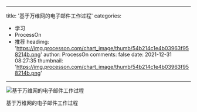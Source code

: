 
---
title: '基于万维网的电子邮件工作过程'
categories: 
 - 学习
 - ProcessOn
 - 推荐
headimg: 'https://img.processon.com/chart_image/thumb/54b214c1e4b03963f958214b.png'
author: ProcessOn
comments: false
date: 2021-12-31 08:27:35
thumbnail: 'https://img.processon.com/chart_image/thumb/54b214c1e4b03963f958214b.png'
---

<div>   
<img class="thumb" alt="基于万维网的电子邮件工作过程" src="https://img.processon.com/chart_image/thumb/54b214c1e4b03963f958214b.png" referrerpolicy="no-referrer">
<p>基于万维网的电子邮件工作过程</p>  
</div>
            